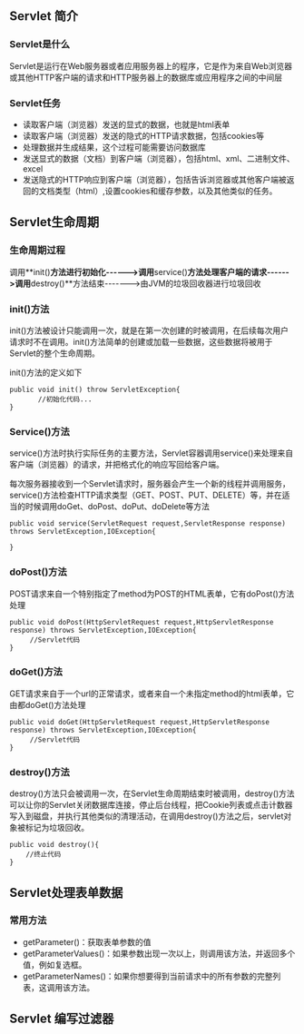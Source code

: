 ## Servlet 简介

### Servlet是什么

Servlet是运行在Web服务器或者应用服务器上的程序，它是作为来自Web浏览器或其他HTTP客户端的请求和HTTP服务器上的数据库或应用程序之间的中间层

### Servlet任务

- 读取客户端（浏览器）发送的显式的数据，也就是html表单
- 读取客户端（浏览器）发送的隐式的HTTP请求数据，包括cookies等
- 处理数据并生成结果，这个过程可能需要访问数据库
- 发送显式的数据（文档）到客户端（浏览器），包括html、xml、二进制文件、excel
- 发送隐式的HTTP响应到客户端（浏览器），包括告诉浏览器或其他客户端被返回的文档类型（html）,设置cookies和缓存参数，以及其他类似的任务。

## Servlet生命周期

### 生命周期过程

调用**init()**方法进行初始化------>调用**service()**方法处理客户端的请求------>调用**destroy()**方法结束------->由JVM的垃圾回收器进行垃圾回收

### init()方法

init()方法被设计只能调用一次，就是在第一次创建的时被调用，在后续每次用户请求时不在调用。init()方法简单的创建或加载一些数据，这些数据将被用于Servlet的整个生命周期。

init()方法的定义如下

```
public void init() throw ServletException{
       //初始化代码...
}
```

### Service()方法

service()方法时执行实际任务的主要方法，Servlet容器调用service()来处理来自客户端（浏览器）的请求，并把格式化的响应写回给客户端。

每次服务器接收到一个Servlet请求时，服务器会产生一个新的线程并调用服务，service()方法检查HTTP请求类型（GET、POST、PUT、DELETE）等，并在适当的时候调用doGet、doPost、doPut、doDelete等方法

```
public void service(ServletRequest request,ServletResponse response) throws ServletException,IOException{

}
```

### doPost()方法

POST请求来自一个特别指定了method为POST的HTML表单，它有doPost()方法处理

```
public void doPost(HttpServletRequest request,HttpServletResponse response) throws ServletException,IOException{
     //Servlet代码
}
```

### doGet()方法

GET请求来自于一个url的正常请求，或者来自一个未指定method的html表单，它由都doGet()方法处理

```
public void doGet(HttpServletRequest request,HttpServletResponse response) throws ServletException,IOException{
     //Servlet代码
}
```

### destroy()方法

destroy()方法只会被调用一次，在Servlet生命周期结束时被调用，destroy()方法可以让你的Servlet关闭数据库连接，停止后台线程，把Cookie列表或点击计数器写入到磁盘，并执行其他类似的清理活动，在调用destroy()方法之后，servlet对象被标记为垃圾回收。

```
public void destroy(){
    //终止代码
}
```

## Servlet处理表单数据

### 常用方法

- getParameter()：获取表单参数的值
- getParameterValues()：如果参数出现一次以上，则调用该方法，并返回多个值，例如复选框。
- getParameterNames()：如果你想要得到当前请求中的所有参数的完整列表，这调用该方法。

## Servlet 编写过滤器

